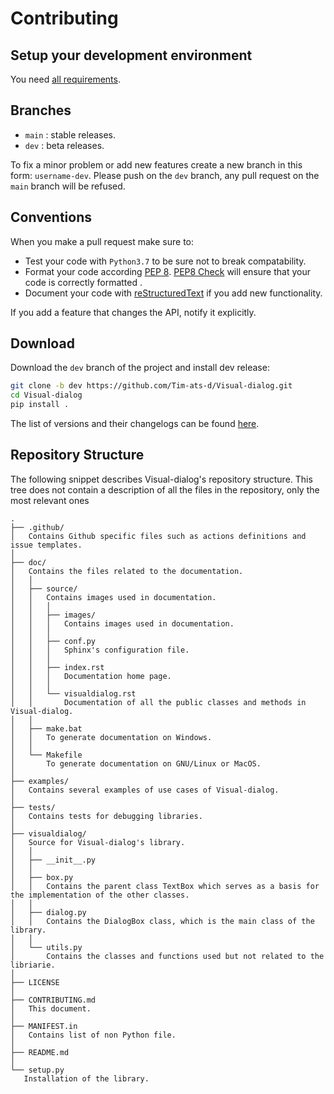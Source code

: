 
# Contributing

## Setup your development environment

You need [all requirements](README#requirements).

## Branches

* `main` : stable releases.
* `dev` : beta releases.

To fix a minor problem or add new features create a new branch in this form: `username-dev`.
Please push on the `dev` branch, any pull request on the `main` branch will be refused.

## Conventions

When you make a pull request make sure to:

* Test your code with `Python3.7` to be sure not to break compatability.
* Format your code according [PEP 8](https://www.python.org/dev/peps/pep-0008/). [PEP8 Check](https://github.com/quentinguidee/actions-pep8) will ensure that your code is correctly formatted .
* Document your code with [reStructuredText](https://www.sphinx-doc.org/en/master/usage/restructuredtext/basics.html) if you add new functionality.

If you add a feature that changes the API, notify it explicitly.

## Download

Download the `dev` branch of the project and install dev release:
```sh
git clone -b dev https://github.com/Tim-ats-d/Visual-dialog.git
cd Visual-dialog
pip install .
```
The list of versions and their changelogs can be found [here](https://github.com/Tim-ats-d/Visual-dialog/releases/).

## Repository Structure

The following snippet describes Visual-dialog's repository structure.
This tree does not contain a description of all the files in the repository, only the most relevant ones

```text
.
├── .github/
│   Contains Github specific files such as actions definitions and issue templates.
│
├── doc/
│   Contains the files related to the documentation.
│   │
│   ├── source/
│   │   Contains images used in documentation.
│   │   │
│   │   ├── images/
│   │   │   Contains images used in documentation.
│   │   │
│   │   ├── conf.py
│   │   │   Sphinx's configuration file.
│   │   │
│   │   ├── index.rst
│   │   │   Documentation home page.
│   │   │
│   │   └── visualdialog.rst
│   │       Documentation of all the public classes and methods in Visual-dialog.
│   │
│   ├── make.bat
│   │   To generate documentation on Windows.
│   │
│   └── Makefile
│       To generate documentation on GNU/Linux or MacOS.
│
├── examples/
│   Contains several examples of use cases of Visual-dialog.
│
├── tests/
│   Contains tests for debugging libraries.
│
├── visualdialog/
│   Source for Visual-dialog's library.
│   │
│   ├── __init__.py
│   │
│   ├── box.py
│   │   Contains the parent class TextBox which serves as a basis for the implementation of the other classes.
│   │
│   ├── dialog.py
│   │   Contains the DialogBox class, which is the main class of the library.
│   │
│   └── utils.py
│       Contains the classes and functions used but not related to the libriarie.
│
├── LICENSE
│
├── CONTRIBUTING.md
│   This document.
│
├── MANIFEST.in
│   Contains list of non Python file.
│
├── README.md
│
└── setup.py
   Installation of the library.
```
